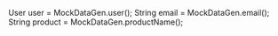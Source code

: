 User user = MockDataGen.user();
String email = MockDataGen.email();
String product = MockDataGen.productName();
